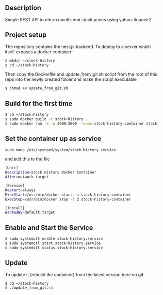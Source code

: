 ## Description

Simple REST API to return month-end stock prices using yahoo-finance2.

## Project setup
The repository contains the nest.js backend. 
To deploy to a server which itself exposes a docker container:
```bash
$ mkdir ~/stock-history
$ cd ~/stock-history
```
Then copy the Dockerfile and update_from_git.sh script 
from the root of this repo into the newly created folder
and make the script executable

```bash
$ chmod +x update_from_git.sh
```

## Build for the first time

```bash
$ cd ~/stock-history
$ sudo docker build -t stock-history .
$ sudo docker run -d -p 3000:3000 --name stock-history-container stock-history-image
```

## Set the container up as service

```bash
sudo nano /etc/systemd/system/stock-history.service
```
and add this to the file
```bash
[Unit]
Description=Stock History Docker Container
After=network.target

[Service]
Restart=always
ExecStart=/usr/bin/docker start -a stock-history-container
ExecStop=/usr/bin/docker stop -t 2 stock-history-container

[Install]
WantedBy=default.target
```
## Enable and Start the Service

```bash
$ sudo systemctl enable stock-history.service
$ sudo systemctl start stock-history.service
$ sudo systemctl status stock-history.service
```
## Update
To update it (rebuild the container) from the latest version here on git:


```bash
$ cd ~/stock-history
$ ./update_from_git.sh
```

